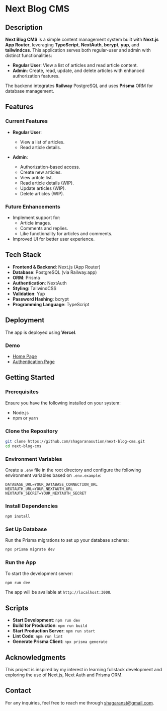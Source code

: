 # Next Blog CMS

## Description
**Next Blog CMS** is a simple content management system built with **Next.js App Router**, leveraging **TypeScript**, **NextAuth**, **bcrypt**, **yup**, and **tailwindcss**. This application serves both regular-user and admin with distinct functionalities:

- **Regular User**: View a list of articles and read article content.
- **Admin**: Create, read, update, and delete articles with enhanced authorization features.

The backend integrates **Railway** PostgreSQL and uses **Prisma** ORM for database management.

## Features
### Current Features
- **Regular User**:
  - View a list of articles.
  - Read article details.

- **Admin**:
  - Authorization-based access.
  - Create new articles.
  - View aritcle list.
  - Read article details (WIP).
  - Update articles (WIP).
  - Delete articles (WIP).

### Future Enhancements
- Implement support for:
  - Article images.
  - Comments and replies.
  - Like functionality for articles and comments.
- Improved UI for better user experience.

## Tech Stack
- **Frontend & Backend**: Next.js (App Router)
- **Database**: PostgreSQL (via Railway.app)
- **ORM**: Prisma
- **Authentication**: NextAuth
- **Styling**: TailwindCSS
- **Validation**: Yup
- **Password Hashing**: bcrypt
- **Programming Language**: TypeScript

## Deployment
The app is deployed using **Vercel**.

### Demo
- [Home Page](https://next-blog-cms-shagara-nasutions-projects.vercel.app)
- [Authentication Page](https://next-blog-cms-shagara-nasutions-projects.vercel.app/signin)

## Getting Started

### Prerequisites
Ensure you have the following installed on your system:
- Node.js
- npm or yarn

### Clone the Repository
```bash
git clone https://github.com/shagaranasution/next-blog-cms.git
cd next-blog-cms
```

### Environment Variables
Create a `.env` file in the root directory and configure the following environment variables based on `.env.example`:
```env
DATABASE_URL=YOUR_DATABASE_CONNECTION_URL
NEXTAUTH_URL=YOUR_NEXTAUTH_URL
NEXTAUTH_SECRET=YOUR_NEXTAUTH_SECRET
```

### Install Dependencies
```bash
npm install
```

### Set Up Database
Run the Prisma migrations to set up your database schema:
```bash
npx prisma migrate dev
```

### Run the App
To start the development server:
```bash
npm run dev
```
The app will be available at `http://localhost:3000`.

## Scripts
- **Start Development**: `npm run dev`
- **Build for Production**: `npm run build`
- **Start Production Server**: `npm run start`
- **Lint Code**: `npm run lint`
- **Generate Prisma Client**: `npx prisma generate`

## Acknowledgments
This project is inspired by my interest in learning fullstack development and exploring the use of Next.js, Next Auth and Prisma ORM.

## Contact
For any inquiries, feel free to reach me through [shagaranst@gmail.com](mailto:shagaranst@gmail.com).
